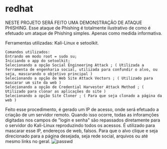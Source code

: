 # redhat

NESTE PROJETO SERÁ FEITO UMA DEMONSTRAÇÃO DE ATAQUE PHISHING. 
               Esse ataque de Phishing é totalmente ilustrativo de como é efetuado um ataque de Phishing simples. Apenas como medida informativa. 

Ferramentas utilizadas: Kali-Linux e setoolkit.

	Comandos utilizados:
	Entrando em modo root = sudo su; 
	Iniciando o app do setoolkit; 
	Selecionando a opção Social Engineering Attack ; ( Utilizada a ferramenta de engenharia social, utilizada para confundir o alvo, ou seja, mascarando o objetivo principal )
	Selecionando a opção de Web Site Attack Vectors ; ( Utilizado para mascarar um site da web )
	Selecionando a opção de Credential Harvester Attack Method ; ( Utilizado para clonar as aplicações do site )
	Selecionando a opção Site Cloner ; ( Para que seja clonado a página da web )

Feito esse procedimento, é gerado um IP de acesso, onde será efetuado a criação de um servidor remoto. Quando isso ocorre, todas as inforamções digitadas nos campos de "login e senha" são repassados diretamente para o servidor do Kali-Linux reproduzindo todos os acessos. 
É utilizado para mascarar esse IP, endereços de web, falsos. Para que o alvo clique e seja direcionado para a página desejada, seja rede social, arquivos ou até mesmo links no geral. 
![passwd](https://github.com/user-attachments/assets/3e9d2dec-2b68-4e19-ae25-a8a7810b8672)
